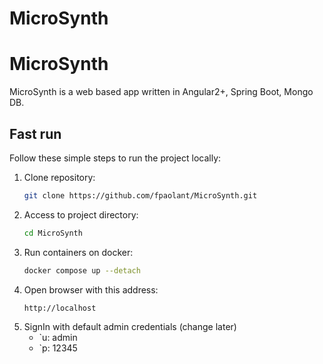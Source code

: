 # MicroSynth #

# MicroSynth

MicroSynth is a web based app written in Angular2+, Spring Boot, Mongo DB.

## Fast run

Follow these simple steps to run the project locally:

1. Clone repository:
   ```bash
   git clone https://github.com/fpaolant/MicroSynth.git

2. Access to project directory:
   ```bash
   cd MicroSynth

3. Run containers on docker:
   ```bash
   docker compose up --detach

4. Open browser with this address:
   ```bash
   http://localhost

5. SignIn with default admin credentials (change later)
    - `u: admin
    - `p: 12345
